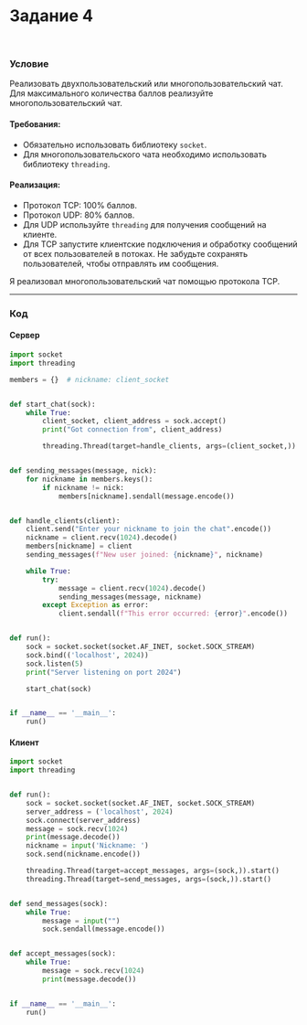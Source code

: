 # Задание 4<br><br>

### Условие

Реализовать двухпользовательский или многопользовательский чат. Для максимального количества баллов реализуйте многопользовательский чат.

#### Требования:
- Обязательно использовать библиотеку `socket`.
- Для многопользовательского чата необходимо использовать библиотеку `threading`.

#### Реализация:
- Протокол TCP: 100% баллов.
- Протокол UDP: 80% баллов.
- Для UDP используйте `threading` для получения сообщений на клиенте.
- Для TCP запустите клиентские подключения и обработку сообщений от всех пользователей в потоках. Не забудьте сохранять пользователей, чтобы отправлять им сообщения.

Я реализовал многопользовательский чат  помощью протокола TCP.

---
### Код

#### Сервер
```python
import socket
import threading

members = {}  # nickname: client_socket


def start_chat(sock):
    while True:
        client_socket, client_address = sock.accept()
        print("Got connection from", client_address)

        threading.Thread(target=handle_clients, args=(client_socket,)).start()


def sending_messages(message, nick):
    for nickname in members.keys():
        if nickname != nick:
            members[nickname].sendall(message.encode())


def handle_clients(client):
    client.send("Enter your nickname to join the chat".encode())
    nickname = client.recv(1024).decode()
    members[nickname] = client
    sending_messages(f"New user joined: {nickname}", nickname)

    while True:
        try:
            message = client.recv(1024).decode()
            sending_messages(message, nickname)
        except Exception as error:
            client.sendall(f"This error occurred: {error}".encode())


def run():
    sock = socket.socket(socket.AF_INET, socket.SOCK_STREAM)
    sock.bind(('localhost', 2024))
    sock.listen(5)
    print("Server listening on port 2024")

    start_chat(sock)


if __name__ == '__main__':
    run()
```
#### Клиент
```python
import socket
import threading


def run():
    sock = socket.socket(socket.AF_INET, socket.SOCK_STREAM)
    server_address = ('localhost', 2024)
    sock.connect(server_address)
    message = sock.recv(1024)
    print(message.decode())
    nickname = input('Nickname: ')
    sock.send(nickname.encode())

    threading.Thread(target=accept_messages, args=(sock,)).start()
    threading.Thread(target=send_messages, args=(sock,)).start()


def send_messages(sock):
    while True:
        message = input("")
        sock.sendall(message.encode())


def accept_messages(sock):
    while True:
        message = sock.recv(1024)
        print(message.decode())


if __name__ == '__main__':
    run()
```